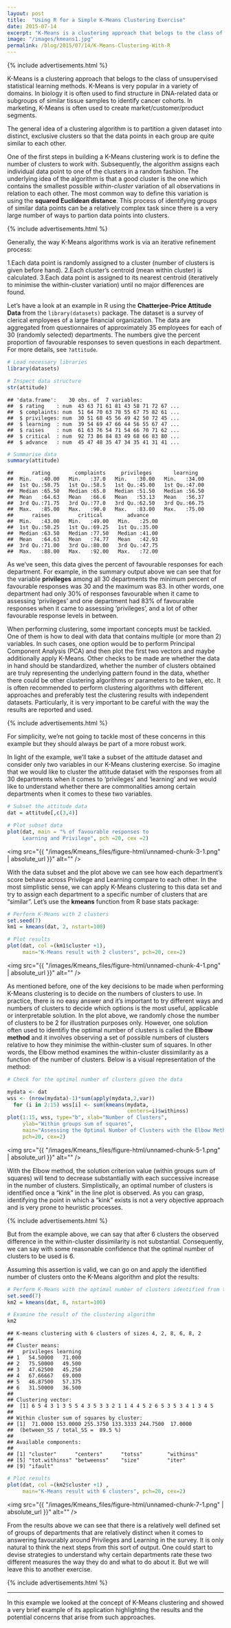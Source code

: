 ```yaml
---
layout: post
title:  "Using R for a Simple K-Means Clustering Exercise"
date: 2015-07-14
excerpt: "K-Means is a clustering approach that belogs to the class of unsupervised statistical learning methods."
image: "/images/kmeans1.jpg"
permalink: /blog/2015/07/14/K-Means-Clustering-With-R
---
```



{% include advertisements.html %}


K-Means is a clustering approach that belogs to the class of unsupervised statistical learning methods. K-Means is very popular in a variety of domains. In biology it is often used to find structure in DNA-related data or subgroups of similar tissue samples to identify cancer cohorts. In marketing, K-Means is often used to create market/customer/product segments.

The general idea of a clustering algorithm is to partition a given dataset into distinct, exclusive clusters so that the data points in each group are quite similar to each 
other.

One of the first steps in building a K-Means clustering work is to define the number of clusters to work with. Subsequently, the algorithm assigns each individual data point to one of the clusters in a random fashion. The underlying idea of the algorithm is that a good cluster is the one which contains the smallest possible *within-cluster* variation of all observations in relation to each other. The most common way to define this variation is using the **squared Euclidean distance**. This process of identifying groups of similar data points can be a relatively complex task since there is a very large number of ways to partion data points into clusters.


{% include advertisements.html %}


Generally, the way K-Means algorithms work is via an iterative refinement process:

1.Each data point is randomly assigned to a cluster (number of clusters is given before hand).
2.Each cluster’s centroid (mean within cluster) is calculated.
3.Each data point is assigned to its nearest centroid (iteratively to minimise the within-cluster variation) until no major differences are found.

Let’s have a look at an example in R using the **Chatterjee-Price Attitude Data** from the ```library(datasets)``` package. The dataset is a survey of clerical employees of a large financial organization. The data are aggregated from questionnaires of approximately 35 employees for each of 30 (randomly selected) departments. The numbers give the percent proportion of favourable responses to seven questions in each department. For more details, see ```?attitude```.


```r
# Load necessary libraries
library(datasets)

# Inspect data structure
str(attitude)
```

```
## 'data.frame':	30 obs. of  7 variables:
##  $ rating    : num  43 63 71 61 81 43 58 71 72 67 ...
##  $ complaints: num  51 64 70 63 78 55 67 75 82 61 ...
##  $ privileges: num  30 51 68 45 56 49 42 50 72 45 ...
##  $ learning  : num  39 54 69 47 66 44 56 55 67 47 ...
##  $ raises    : num  61 63 76 54 71 54 66 70 71 62 ...
##  $ critical  : num  92 73 86 84 83 49 68 66 83 80 ...
##  $ advance   : num  45 47 48 35 47 34 35 41 31 41 ...
```


```r
# Summarise data
summary(attitude)
```

```
##      rating        complaints     privileges       learning    
##  Min.   :40.00   Min.   :37.0   Min.   :30.00   Min.   :34.00  
##  1st Qu.:58.75   1st Qu.:58.5   1st Qu.:45.00   1st Qu.:47.00  
##  Median :65.50   Median :65.0   Median :51.50   Median :56.50  
##  Mean   :64.63   Mean   :66.6   Mean   :53.13   Mean   :56.37  
##  3rd Qu.:71.75   3rd Qu.:77.0   3rd Qu.:62.50   3rd Qu.:66.75  
##  Max.   :85.00   Max.   :90.0   Max.   :83.00   Max.   :75.00  
##      raises         critical        advance     
##  Min.   :43.00   Min.   :49.00   Min.   :25.00  
##  1st Qu.:58.25   1st Qu.:69.25   1st Qu.:35.00  
##  Median :63.50   Median :77.50   Median :41.00  
##  Mean   :64.63   Mean   :74.77   Mean   :42.93  
##  3rd Qu.:71.00   3rd Qu.:80.00   3rd Qu.:47.75  
##  Max.   :88.00   Max.   :92.00   Max.   :72.00
```

As we’ve seen, this data gives the percent of favourable responses for each department. For example, in the summary output above we can see that for the variable **privileges** among all 30 departments the minimum percent of favourable responses was 30 and the maximum was 83. In other words, one department had only 30% of responses favourable when it came to assessing ‘privileges’ and one department had 83% of favourable responses when it came to assessing ‘privileges’, and a lot of other favourable response levels in between.

When performing clustering, some important concepts must be tackled. One of them is how to deal with data that contains multiple (or more than 2) variables. In such cases, one option would be to perform Principal Component Analysis (PCA) and then plot the first two vectors and maybe additionally apply K-Means. Other checks to be made are whether the data in hand should be standardized, whether the number of clusters obtained are truly representing the underlying pattern found in the data, whether there could be other clustering algorithms or parameters to be taken, etc. It is often recommended to perform clustering algorithms with different approaches and preferably test the clustering results with independent datasets. Particularly, it is very important to be careful with the way the results are reported and used.


{% include advertisements.html %}


For simplicity, we’re not going to tackle most of these concerns in this example but they should always be part of a more robust work.

In light of the example, we’ll take a subset of the attitude dataset and consider only two variables in our K-Means clustering exercise. So imagine that we would like to cluster the attitude dataset with the responses from all 30 departments when it comes to ‘privileges’ and ‘learning’ and we would like to understand whether there are commonalities among certain departments when it comes to these two variables.


```r
# Subset the attitude data
dat = attitude[,c(3,4)]

# Plot subset data
plot(dat, main = "% of favourable responses to
     Learning and Privilege", pch =20, cex =2)
```

<span class="image fit"><img src="{{ "/images/Kmeans_files/figure-html/unnamed-chunk-3-1.png" | absolute_url }}" alt="" /></span>

With the data subset and the plot above we can see how each department’s score behave across Privilege and Learning compare to each other. In the most simplistic sense, we can apply K-Means clustering to this data set and try to assign each department to a specific number of clusters that are “similar”.
Let’s use the **kmeans** function from R base stats package:


```r
# Perform K-Means with 2 clusters
set.seed(7)
km1 = kmeans(dat, 2, nstart=100)

# Plot results
plot(dat, col =(km1$cluster +1), 
     main="K-Means result with 2 clusters", pch=20, cex=2)
```

<span class="image fit"><img src="{{ "/images/Kmeans_files/figure-html/unnamed-chunk-4-1.png" | absolute_url }}" alt="" /></span>


As mentioned before, one of the key decisions to be made when performing K-Means clustering is to decide on the numbers of clusters to use. In practice, there is no easy answer and it’s important to try different ways and numbers of clusters to decide which options is the most useful, applicable or interpretable solution.
In the plot above, we randomly chose the number of clusters to be 2 for illustration purposes only.
However, one solution often used to identifiy the optimal number of clusters is called the **Elbow method** and it involves observing a set of possible numbers of clusters relative to how they minimise the within-cluster sum of squares. In other words, the Elbow method examines the within-cluster dissimilarity as a function of the number of clusters. Below is a visual representation of the method:


```r
# Check for the optimal number of clusters given the data

mydata <- dat
wss <- (nrow(mydata)-1)*sum(apply(mydata,2,var))
  for (i in 2:15) wss[i] <- sum(kmeans(mydata,
                                       centers=i)$withinss)
plot(1:15, wss, type="b", xlab="Number of Clusters",
     ylab="Within groups sum of squares",
     main="Assessing the Optimal Number of Clusters with the Elbow Method",
     pch=20, cex=2)
```

<span class="image fit"><img src="{{ "/images/Kmeans_files/figure-html/unnamed-chunk-5-1.png" | absolute_url }}" alt="" /></span>


With the Elbow method, the solution criterion value (within groups sum of squares) will tend to decrease substantially with each successive increase in the number of clusters. Simplistically, an optimal number of clusters is identified once a “kink” in the line plot is observed. As you can grasp, identifying the point in which a “kink” exists is not a very objective approach and is very prone to heuristic processes.


{% include advertisements.html %}


But from the example above, we can say that after 6 clusters the observed difference in the within-cluster dissimilarity is not substantial. Consequently, we can say with some reasonable confidence that the optimal number of clusters to be used is 6.

Assuming this assertion is valid, we can go on and apply the identified number of clusters onto the K-Means algorithm and plot the results:


```r
# Perform K-Means with the optimal number of clusters identified from the Elbow method
set.seed(7)
km2 = kmeans(dat, 6, nstart=100)

# Examine the result of the clustering algorithm
km2
```

```
## K-means clustering with 6 clusters of sizes 4, 2, 8, 6, 8, 2
## 
## Cluster means:
##   privileges learning
## 1   54.50000   71.000
## 2   75.50000   49.500
## 3   47.62500   45.250
## 4   67.66667   69.000
## 5   46.87500   57.375
## 6   31.50000   36.500
## 
## Clustering vector:
##  [1] 6 5 4 3 1 3 5 5 4 3 5 3 3 2 1 1 4 4 5 2 6 5 3 5 3 4 1 3 4 5
## 
## Within cluster sum of squares by cluster:
## [1]  71.0000 153.0000 255.3750 133.3333 244.7500  17.0000
##  (between_SS / total_SS =  89.5 %)
## 
## Available components:
## 
## [1] "cluster"      "centers"      "totss"        "withinss"    
## [5] "tot.withinss" "betweenss"    "size"         "iter"        
## [9] "ifault"
```


```r
# Plot results
plot(dat, col =(km2$cluster +1) ,
     main="K-Means result with 6 clusters", pch=20, cex=2)
```

<span class="image fit"><img src="{{ "/images/Kmeans_files/figure-html/unnamed-chunk-7-1.png" | absolute_url }}" alt="" /></span>


From the results above we can see that there is a relatively well defined set of groups of departments that are relatively distinct when it comes to answering favourably around Privileges and Learning in the survey. It is only natural to think the next steps from this sort of output. One could start to devise strategies to understand why certain departments rate these two different measures the way they do and what to do about it. But we will leave this to another exercise.

{% include advertisements.html %}

***

In this example we looked at the concept of K-Means clustering and showed a very brief example of its application highlighting the results and the potential concerns that arise from such approaches.
